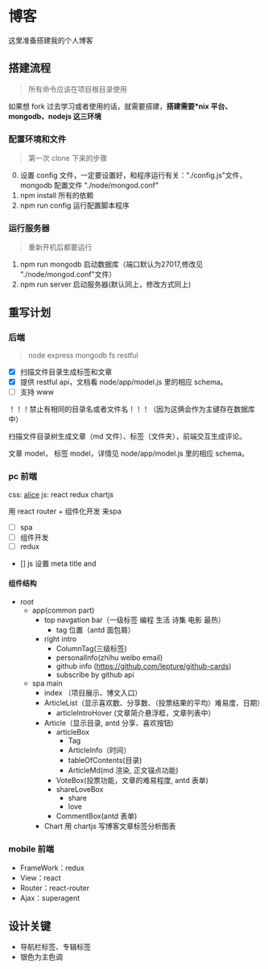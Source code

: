 # 博客
这里准备搭建我的个人博客

## 搭建流程
> 所有命令应该在项目根目录使用

如果想 fork 过去学习或者使用的话，就需要搭建，**搭建需要*nix 平台、mongodb、nodejs 这三环境**

### 配置环境和文件
> 第一次 clone 下来的步骤

0. 设置 config 文件，一定要设置好，和程序运行有关："./config.js"文件，mongodb 配置文件 "./node/mongod.conf"
1. npm install 所有的依赖
2. npm run config 运行配置脚本程序  

### 运行服务器
> 重新开机后都要运行

1. npm run mongodb 启动数据库（端口默认为27017,修改见 "./node/mongod.conf"文件）
2. npm run server 启动服务器(默认同上，修改方式同上)

## 重写计划
### 后端
> node express mongodb fs restful


- [x] 扫描文件目录生成标签和文章
- [x] 提供 restful api，文档看 node/app/model.js 里的相应 schema。
- [ ] 支持 www

！！！禁止有相同的目录名或者文件名！！！（因为这俩会作为主键存在数据库中）

扫描文件目录树生成文章（md 文件）、标签（文件夹），前端交互生成评论。

文章 model， 标签 model，详情见 node/app/model.js 里的相应 schema。

### pc 前端
css:  [alice](http://aliceui.org/)
js: react redux chartjs

用 react router + 组件化开发 来spa

- [ ] spa
- [ ] 组件开发
- [ ] redux

- [] js 设置 meta title and <meta name="description" content="text">

#### 组件结构
- root
    - app(common part)
        - top navgation bar（一级标签 编程 生活 诗集 电影 最热）
            - tag 位置（antd 面包屑）
        - right intro
            - ColumnTag(三级标签)
            - personalInfo(zhihu weibo email)
            - github info (https://github.com/lepture/github-cards)
            - subscribe by github api
    - spa main
        - index （项目展示、博文入口）
        - ArticleList（显示喜欢数、分享数、（投票结果的平均）难易度、日期）
            - articleIntroHover (文章简介悬浮框，文章列表中）
        - Article（显示目录, antd 分享、喜欢按钮)
            - articleBox
                - Tag
                - ArticleInfo（时间）
                - tableOfContents(目录)
                - ArticleMd(md 渲染, 正文锚点功能)
            - VoteBox(投票功能，文章的难易程度, antd 表单)
            - shareLoveBox
                - share
                - love
            - CommentBox(antd 表单)
        - Chart 用 chartjs 写博客文章标签分析图表

### mobile 前端
- FrameWork：redux
- View：react
- Router：react-router
- Ajax：superagent

## 设计关键
- 导航栏标签、专辑标签
- 银色为主色调
